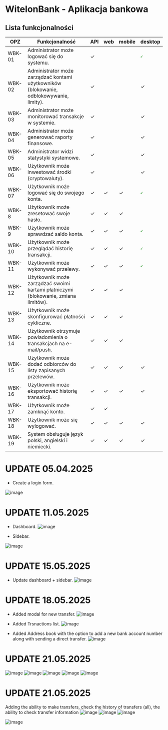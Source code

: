 # WitelonBank - Aplikacja bankowa


## Lista funkcjonalności
| OPZ    | Funkcjonalność                                                                                                          | API | web | mobile | desktop |
|--------|-------------------------------------------------------------------------------------------------------------------------|-----|-----|--------|---------|
| WBK-01 | Administrator może logować się do systemu.                                                                              | ✓    |     |        |<code style="color : green">✓</code>       |
| WBK-02 | Administrator może zarządzać kontami użytkowników (blokowanie, odblokowywanie, limity).                                 | ✓   |     |        | ✓       |
| WBK-03 | Administrator może monitorować transakcje w systemie.                                                                   | ✓   |     |        | ✓       |
| WBK-04 | Administrator może generować raporty finansowe.                                                                         | ✓   |     |        | ✓       |
| WBK-05 | Administrator widzi statystyki systemowe.                                                                               | ✓   |     |        | ✓       |
| WBK-06 | Użytkownik może inwestować środki (cryptowaluty).                                                                       | ✓   |     |        | ✓      |
| WBK-07 | Użytkownik może logować się do swojego konta.                                                                           | ✓   | ✓   | ✓      |  <code style="color : green">✓</code>      |
| WBK-8 | Użytkownik może zresetować swoje hasło.                                                                                  | ✓   | ✓   | ✓      |         |
| WBK-9 | Użytkownik może sprawdzać saldo konta.                                                                                   | ✓   | ✓   | ✓      | <code style="color : green">✓</code>      |
| WBK-10 | Użytkownik może przeglądać historię transakcji.                                                                         | ✓   | ✓   | ✓      |<code style="color : green">✓</code>      |
| WBK-11 | Użytkownik może wykonywać przelewy.                                                                                     | ✓   | ✓   | ✓      |<code style="color : green">✓</code>         |
| WBK-12 | Użytkownik może zarządzać swoimi kartami płatniczymi (blokowanie, zmiana limitów).                                      | ✓   | ✓   | ✓      |         |
| WBK-13 | Użytkownik może skonfigurować płatności cykliczne.                                                                      | ✓   | ✓   | ✓      |         |
| WBK-14 | Użytkownik otrzymuje powiadomienia o transakcjach na e-mail/push.                                                       | ✓   | ✓   | ✓      |         |
| WBK-15 | Użytkownik może dodać odbiorców do listy zapisanych przelewów.                                                          | ✓   | ✓   | ✓      | ✓       |
| WBK-16 | Użytkownik może eksportować historię transakcji.                                                                        | ✓   | ✓   | ✓      | ✓       |
| WBK-17 | Użytkownik może zamknąć konto.                                                                                          | ✓   | ✓   |        |         |
| WBK-18 | Użytkownik może się wylogować.                                                                                          | ✓   | ✓   | ✓      | ✓       |
| WBK-19 | System obsługuje język polski, angielski i niemiecki.                                                                   | ✓   | ✓   | ✓      | ✓       |

# UPDATE 05.04.2025
- Create a login form.

![image](https://github.com/user-attachments/assets/e4da5084-b42e-4239-972b-8377afe277f3)


# UPDATE 11.05.2025
- Dashboard.
![image](https://github.com/user-attachments/assets/495b4f7d-ce13-4c40-ae4f-4e1761880b7e)

- Sidebar.

![image](https://github.com/user-attachments/assets/53e09cf2-7f38-4fad-9630-bae47a8a2b71)


# UPDATE 15.05.2025
- Update dashboard + sidebar.
![image](https://github.com/user-attachments/assets/301a34d0-d02f-4802-a095-936dc9be167b)


# UPDATE 18.05.2025
- Added modal for new transfer.
![image](https://github.com/user-attachments/assets/9ddc09c9-3d86-46bd-a50b-3c243b634c7a)

- Added Trsnactions list.
![image](https://github.com/user-attachments/assets/91d4bc1a-71c5-42e8-bf0c-92393a479ec1)

- Added Address book with the option to add a new bank account number along with sending a direct transfer.
![image](https://github.com/user-attachments/assets/6e965c5c-8ab9-4be3-9444-10ed5b27de70)


# UPDATE 21.05.2025
![image](https://github.com/user-attachments/assets/48bbefe5-dc92-4675-bf44-2545d0797aab)
![image](https://github.com/user-attachments/assets/fe6a6385-49fa-4d43-b56e-a140beb51491)
![image](https://github.com/user-attachments/assets/0bd80a01-f4fd-4186-b7c7-7e18544034b3)
![image](https://github.com/user-attachments/assets/e83495b8-47be-471a-bed1-1ff29b6c349b)
![image](https://github.com/user-attachments/assets/66f14833-f9fd-4d9b-9950-fee559e9c1e8)

# UPDATE 21.05.2025
Adding the ability to make transfers, check the history of transfers (all), the ability to check transfer information 
![image](https://github.com/user-attachments/assets/d158425f-bba5-4605-9988-67f82725aeae)
![image](https://github.com/user-attachments/assets/f47f9c22-76ba-460b-8391-e0fd3344009a)
![image](https://github.com/user-attachments/assets/db2482e2-f931-4a14-983a-5137c88d1778)


![image](https://github.com/user-attachments/assets/e4c4f64a-7bc7-43ac-96fd-7384caecc407)


